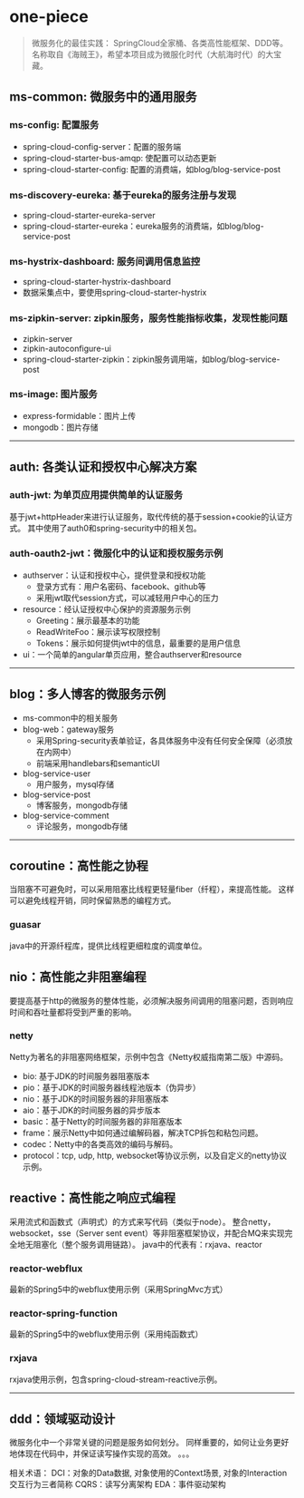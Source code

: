 # one-piece
> 微服务化的最佳实践： SpringCloud全家桶、各类高性能框架、DDD等。
> 名称取自《海贼王》，希望本项目成为微服化时代（大航海时代）的大宝藏。


## ms-common: 微服务中的通用服务

### ms-config: 配置服务
* spring-cloud-config-server：配置的服务端
* spring-cloud-starter-bus-amqp: 使配置可以动态更新
* spring-cloud-starter-config: 配置的消费端，如blog/blog-service-post


### ms-discovery-eureka: 基于eureka的服务注册与发现
* spring-cloud-starter-eureka-server
* spring-cloud-starter-eureka：eureka服务的消费端，如blog/blog-service-post

### ms-hystrix-dashboard: 服务间调用信息监控
* spring-cloud-starter-hystrix-dashboard
* 数据采集点中，要使用spring-cloud-starter-hystrix

### ms-zipkin-server: zipkin服务，服务性能指标收集，发现性能问题
* zipkin-server
* zipkin-autoconfigure-ui
* spring-cloud-starter-zipkin：zipkin服务调用端，如blog/blog-service-post

### ms-image: 图片服务
* express-formidable：图片上传
* mongodb：图片存储

---------

## auth: 各类认证和授权中心解决方案

### auth-jwt: 为单页应用提供简单的认证服务
基于jwt+httpHeader来进行认证服务，取代传统的基于session+cookie的认证方式。
其中使用了auth0和spring-security中的相关包。

### auth-oauth2-jwt：微服化中的认证和授权服务示例
* authserver：认证和授权中心，提供登录和授权功能
    * 登录方式有：用户名密码、facebook、github等
    * 采用jwt取代session方式，可以减轻用户中心的压力
* resource：经认证授权中心保护的资源服务示例
    * Greeting：展示最基本的功能
    * ReadWriteFoo：展示读写权限控制
    * Tokens：展示如何提供jwt中的信息，最重要的是用户信息
* ui：一个简单的angular单页应用，整合authserver和resource

----------

## blog：多人博客的微服务示例
* ms-common中的相关服务
* blog-web：gateway服务
    * 采用Spring-security表单验证，各具体服务中没有任何安全保障（必须放在内网中）
    * 前端采用handlebars和semanticUI
* blog-service-user
    * 用户服务，mysql存储
* blog-service-post
    * 博客服务，mongodb存储
* blog-service-comment
    * 评论服务，mongodb存储


--------------------

## coroutine：高性能之协程
当阻塞不可避免时，可以采用阻塞比线程更轻量fiber（纤程），来提高性能。
这样可以避免线程开销，同时保留熟悉的编程方式。

### guasar
java中的开源纤程库，提供比线程更细粒度的调度单位。


## nio：高性能之非阻塞编程
要提高基于http的微服务的整体性能，必须解决服务间调用的阻塞问题，否则响应时间和吞吐量都将受到严重的影响。

### netty
Netty为著名的非阻塞网络框架，示例中包含《Netty权威指南第二版》中源码。
* bio: 基于JDK的时间服务器阻塞版本
* pio：基于JDK的时间服务器线程池版本（伪异步）
* nio：基于JDK的时间服务器的非阻塞版本
* aio：基于JDK的时间服务器的异步版本
* basic：基于Netty的时间服务器的非阻塞版本
* frame：展示Netty中如何通过编解码器，解决TCP拆包和粘包问题。
* codec：Netty中的各类高效的编码与解码。
* protocol：tcp, udp, http, websocket等协议示例，以及自定义的netty协议示例。

## reactive：高性能之响应式编程
采用流式和函数式（声明式）的方式来写代码（类似于node）。
整合netty，websocket，sse（Server sent event）等非阻塞框架协议，并配合MQ来实现完全地无阻塞化（整个服务调用链路）。
java中的代表有：rxjava、reactor

### reactor-webflux
最新的Spring5中的webflux使用示例（采用SpringMvc方式）

### reactor-spring-function
最新的Spring5中的webflux使用示例（采用纯函数式）

### rxjava
rxjava使用示例，包含spring-cloud-stream-reactive示例。


----------

## ddd：领域驱动设计
微服务化中一个非常关键的问题是服务如何划分。
同样重要的，如何让业务更好地体现在代码中，并保证读写操作实现的高效。
。。。

相关术语：
DCI：对象的Data数据, 对象使用的Context场景, 对象的Interaction交互行为三者简称
CQRS：读写分离架构
EDA：事件驱动架构

